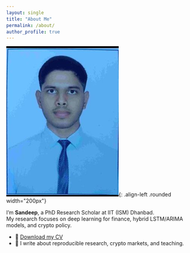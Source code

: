 ```yaml
---
layout: single
title: "About Me"
permalink: /about/
author_profile: true
---
```


![Sandeep Photo](/assets/img/Sandeep_Photo.jpg){: .align-left .rounded width="200px"}

I’m **Sandeep**, a PhD Research Scholar at IIT (ISM) Dhanbad.  
My research focuses on deep learning for finance, hybrid LSTM/ARIMA models, and crypto policy.

- 📄 [Download my CV](/assets/cv/CV-Sandeep.pdf)
- 📝 I write about reproducible research, crypto markets, and teaching.
